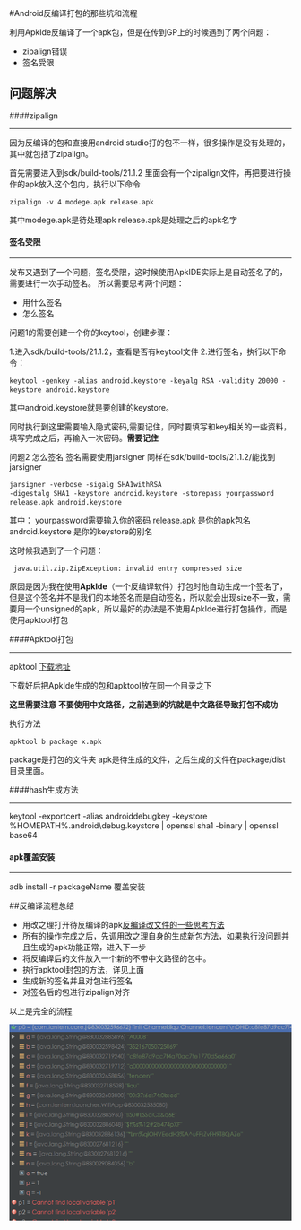 #Android反编译打包的那些坑和流程

利用ApkIde反编译了一个apk包，但是在传到GP上的时候遇到了两个问题：

* zipalign错误
* 签名受限

## 问题解决

####zipalign

***

因为反编译的包和直接用android studio打的包不一样，很多操作是没有处理的，其中就包括了zipalign。

首先需要进入到sdk/build-tools/21.1.2 里面会有一个zipalign文件，再把要进行操作的apk放入这个包内，执行以下命令

```
zipalign -v 4 modege.apk release.apk
```
其中modege.apk是待处理apk  release.apk是处理之后的apk名字

#### 签名受限

***

发布又遇到了一个问题，签名受限，这时候使用ApkIDE实际上是自动签名了的，需要进行一次手动签名。
所以需要思考两个问题：

* 用什么签名
* 怎么签名

问题1的需要创建一个你的keytool，创建步骤：

1.进入sdk/build-tools/21.1.2，查看是否有keytool文件
2.进行签名，执行以下命令：

```
keytool -genkey -alias android.keystore -keyalg RSA -validity 20000 -keystore android.keystore
```
其中android.keystore就是要创建的keystore。

同时执行到这里需要输入隐式密码,需要记住，同时要填写和key相关的一些资料，填写完成之后，再输入一次密码。**需要记住**

问题2 怎么签名
签名需要使用jarsigner 同样在sdk/build-tools/21.1.2/能找到jarsigner

```
jarsigner -verbose -sigalg SHA1withRSA 
-digestalg SHA1 -keystore android.keystore -storepass yourpassword release.apk android.keystore
```
其中：
yourpassword需要输入你的密码
release.apk 是你的apk包名
android.keystore 是你的keystore的别名

这时候我遇到了一个问题：

```
 java.util.zip.ZipException: invalid entry compressed size
```
原因是因为我在使用**ApkIde**（一个反编译软件）打包时他自动生成一个签名了，但是这个签名并不是我们的本地签名而是自动签名，所以就会出现size不一致，需要用一个unsigned的apk，所以最好的办法是不使用ApkIde进行打包操作，而是使用apktool打包

####Apktool打包

***
apktool [下载地址](https://ibotpeaches.github.io/Apktool/install/)

下载好后把ApkIde生成的包和apktool放在同一个目录之下

**这里需要注意 不要使用中文路径，之前遇到的坑就是中文路径导致打包不成功**

执行方法
```
apktool b package x.apk
```

package是打包的文件夹  apk是待生成的文件，之后生成的文件在package/dist 目录里面。

####hash生成方法

***

keytool -exportcert -alias androiddebugkey -keystore %HOMEPATH%\.android\debug.keystore | openssl sha1 -binary | openssl
base64


#### apk覆盖安装

***
adb install -r packageName 覆盖安装


##反编译流程总结

* 用改之理打开待反编译的apk[反编译改文件的一些思考方法](https://github.com/mmmmode/heart-light/blob/master/%E5%8F%8D%E7%BC%96%E8%AF%91/%E5%8F%8D%E7%BC%96%E8%AF%91%E6%94%B9%E6%96%87%E4%BB%B6%E7%9A%84%E4%B8%80%E4%BA%9B%E6%80%9D%E8%80%83%E6%96%B9%E6%B3%95.md)
* 所有的操作完成之后，先调用改之理自身的生成新包方法，如果执行没问题并且生成的apk功能正常，进入下一步
* 将反编译后的文件放入一个新的不带中文路径的包中。
* 执行apktool封包的方法，详见上面
* 生成新的签名并且对包进行签名
* 对签名后的包进行zipalign对齐

以上是完全的流程

![test](https://github.com/mmmmode/heart-light/blob/master/img/test.png)







